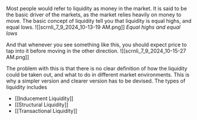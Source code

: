 Most people would refer to liquidity as money in the market. It is said to be the basic driver of the markets, as the market relies heavily on money to move. The basic concept of liquidity tell you that liquidity is equal highs, and equal lows.
![[scrnli_7_9_2024_10-13-19 AM.png]]
*Equal highs and equal lows*

And that whenever you see something like this, you should expect price to tap into it before moving in the other direction.
![[scrnli_7_9_2024_10-15-27 AM.png]]

The problem with this is that there is no clear definition of how the liquidity could be taken out, and what to do in different market environments. This is why a simpler version and clearer version has to be devised. The types of liquidity includes
- [[Inducement Liquidity]]
- [[Structural Liquidity]]
- [[Transactional Liquidity]]


